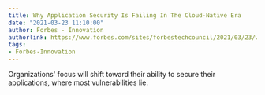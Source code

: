 ```yaml
---
title: Why Application Security Is Failing In The Cloud-Native Era
date: "2021-03-23 11:10:00"
author: Forbes - Innovation
authorlink: https://www.forbes.com/sites/forbestechcouncil/2021/03/23/why-application-security-is-failing-in-the-cloud-native-era/
tags:
- Forbes-Innovation
---
```

Organizations' focus will shift toward their ability to secure their applications, where most vulnerabilities lie.